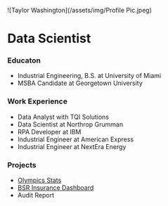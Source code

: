 ![Taylor Washington](/assets/img/Profile Pic.jpeg)
# Data Scientist
### Educaton 
- Industrial Engineering, B.S. at University of Miami 
- MSBA Candidate at Georgetown University  
### Work Experience
- Data Analyst with TQI Solutions 
- Data Scientist at Northrop Grumman 
- RPA Developer at IBM 
- Industrial Engineer at American Express
- Industrial Engineer at NextEra Energy 

### Projects
- [Olympics Stats](https://public.tableau.com/app/profile/taylor.washington/viz/OlympicStats1900s-2008/Insight6)
- [BSR Insurance Dashboard](https://public.tableau.com/app/profile/taylor.washington/viz/BSRInsuranceAnalysis/FinalOverview)
- Audit Report 
